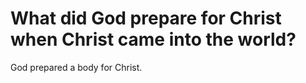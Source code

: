 # What did God prepare for Christ when Christ came into the world?

God prepared a body for Christ.

